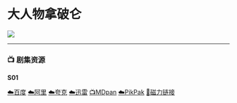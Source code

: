 # 大人物拿破仑

![](/image/大人物拿破仑.jpg)

----

### 📺 剧集资源

**S01**  <Badge type="warning" text="漫迪MDsub" />

[☁️百度](https://pan.baidu.com/s/16xDiF3qua86c5YooDcepdA?pwd=twym) [☁️阿里](https://www.aliyundrive.com/s/YWGgbG7k9Bo) [☁️夸克](https://pan.quark.cn/s/fe1ce23abe19) [☁️迅雷](https://pan.xunlei.com/s/VNnhOqFcr8hDFyVj4Ow7NpoFA1?pwd=qbmi#) [📺MDpan](https://pan.mdsub.top/%E5%A4%A7%E4%BA%BA%E7%89%A9%E6%8B%BF%E7%A0%B4%E4%BB%91) [☁️PikPak](https://mypikpak.com/s/VNmWYPqPnPZf7Eau8xUk4naSo1) [🧲磁力链接](magnet:?xt=urn:btih:4e70e89cf57b6dedf3bf38bc8f66babb4ca559f8)